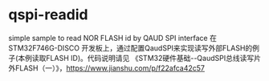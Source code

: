 # qspi-readid
simple sample to read NOR FLASH id by QAUD SPI interface
在 STM32F746G-DISCO 开发板上，通过配置QaudSPI来实现读写外部FLASH的例子(本例读取FLASH ID)。代码说明请见 《STM32硬件基础--QaudSPI总线读写片外FLASH（一）》，https://www.jianshu.com/p/f22afca42c57
